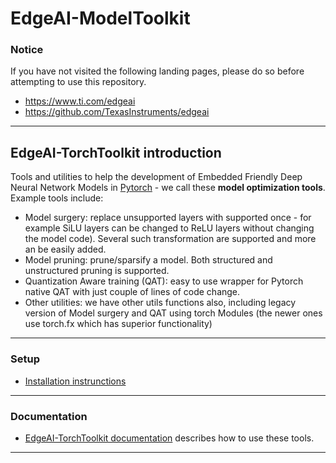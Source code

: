 # EdgeAI-ModelToolkit

### Notice
If you have not visited the following landing pages, please do so before attempting to use this repository.
- https://www.ti.com/edgeai 
- https://github.com/TexasInstruments/edgeai

<hr>

## EdgeAI-TorchToolkit introduction
Tools and utilities to help the development of Embedded Friendly Deep Neural Network Models in [Pytorch](https://pytorch.org) - we call these **model optimization tools**. Example tools include:
- Model surgery: replace unsupported layers with supported once - for example SiLU layers can be changed to ReLU layers without changing the model code). Several such transformation are supported and more an be easily added.
- Model pruning: prune/sparsify a model. Both structured and unstructured pruning is supported.
- Quantization Aware training (QAT): easy to use wrapper for Pytorch native QAT with just couple of lines of code change.
- Other utilities: we have other utils functions also, including legacy version of Model surgery and QAT using torch Modules (the newer ones use torch.fx which has superior functionality)

<hr>

### Setup
- [Installation instrunctions](./edgeai_torchtoolkit/docs/setup.md)

<hr>

### Documentation 
- [EdgeAI-TorchToolkit documentation](./edgeai_torchtoolkit/README.md) describes how to use these tools. 

<hr>
